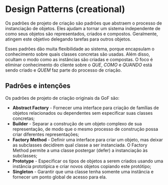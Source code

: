 # Design Patterns (creational)

Os padrões de projeto de criação são padrões que abstraem o processo de instanciação de objetos. Eles ajudam a tornar um sistema independente de como seus objetos são representados, criados e compostos. Geralmente, atingem este objetivo delegando tarefas para outros objetos.  

Esses padrões dão muita flexibilidade ao sistema, porque encapsulam o conhecimento sobre quais classes concretas são usadas. Além disso, ocultam o modo como as instâncias são criadas e compostas. O foco é eliminar conhecimento do cliente sobre o *QUE*, *COMO* e *QUANDO* está sendo criado e *QUEM* faz parte do processo de criação.  

## Padrões e intenções

Os padrões de projeto de criação originais da GoF são:

- **Abstract Factory** - Fornecer uma interface para criação de famílias de objetos relacionados ou dependentes sem especificar suas classes concretas;
- **Builder** - Separar a construção de um objeto complexo de sua representação, de modo que o mesmo processo de construção possa criar diferentes representações;
- **Factory Method** - Definir uma interface para criar um objeto, mas deixar as subclasses decidirem qual classe a ser instanciada. O Factory Method permite a uma classe postergar (defer) a instanciação às subclasses;
- **Prototype** - Especificar os tipos de objetos a serem criados usando uma instância prototípica e criar novos objetos copiando este protótipo;
- **Singleton** - Garantir que uma classe tenha somente uma instância e fornecer um ponto global de acesso para ela.